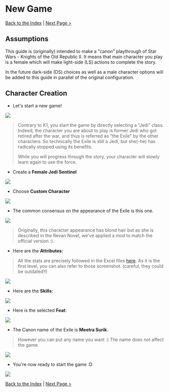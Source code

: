 # New Game
 
[Back to the Index](./000_Index.md) | 
[Next Page >](./011_Prologue.md)

## Assumptions

This guide is (originally) intended to make a "canon" playthrough of Star Wars - Knights
of the Old Republic II. It means that main character you play is a female which will make
light-side (LS) actions to complete the story.

In the future dark-side (DS) choices as well as a male character options will be added to
this guide in parallel of the original configuration.

## Character Creation

- Let's start a new game!

![](../resources/images/screenshots/2021-01-02_20-43-35.png)

> Contrary to K1, you start the game by directly selecting a "Jedi" class.
> Indeed, the character you are about to play is former Jedi who got retired
> after the war, and thus is referred as "the Exile" by the other characters.
> So technically the Exile is still a Jedi, but she(-he) has radically stopped
> using its benefits.
> 
> While you will progress through the story, your character will slowly learn
> again to use the force.

- Create a **Female Jedi Sentinel**

![](../resources/images/screenshots/2021-01-02_21-12-02.png)

- Choose **Custom Character**

![](../resources/images/screenshots/2021-01-02_21-12-05.png)

- The common consensus on the appearance of the Exile is this one.

![](../resources/images/screenshots/2021-01-02_21-12-19.png)

> Originally, this character appearance has blond hair but as she is described
> in the Revan Novel, we've applied a mod to match the official version :).

- Here are the **Attributes**:

> All the stats are precisely followed in the Excel files 
> [here](../leveling/Kotor2_Leveling_v2.xlsx). As it is the first level,
> you can also refer to those screenshot. (careful, they could be outdated!!)


![](../resources/images/screenshots/2021-01-02_21-12-45.png)

- Here are the **Skills**:

![](../resources/images/screenshots/2021-01-02_21-13-17.png)

- Here is the selected **Feat**:

![](../resources/images/screenshots/2021-01-02_21-13-37.png)

- The Canon name of the Exile is **Meetra Surik**.

> However you can put any name you want :) The name does not affect the game.

![](../resources/images/screenshots/2021-01-02_21-14-21.png)

- You're now ready to start the game :D

![](../resources/images/screenshots/2021-01-02_21-14-24.png)

[Back to the Index](./000_Index.md) |
[Next Page >](./011_Prologue.md)

